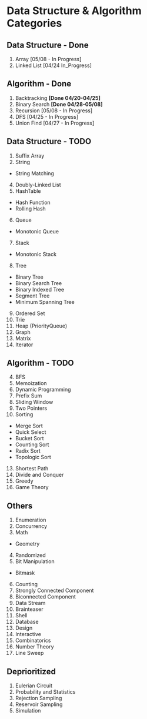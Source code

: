 # Data Structure & Algorithm Categories
## Data Structure - Done 
1. Array [05/08 - In Progress]
2. Linked List [04/24 In_Progress]

## Algorithm - Done 
1. Backtracking **[Done 04/20-04/25]**
2. Binary Search **[Done 04/28-05/08]**
2. Recursion [05/08 - In Progress]
3. DFS [04/25 - In Progress]
4. Union Find [04/27 - In Progress]

## Data Structure - TODO
1. Suffix Array
2. String 
 - String Matching 
4. Doubly-Linked List 
5. HashTable 
 - Hash Function 
 - Rolling Hash 
6. Queue
 - Monotonic Queue 
7. Stack 
 - Monotonic Stack 
8. Tree
 - Binary Tree
 - Binary Search Tree
 - Binary Indexed Tree
 - Segment Tree
 - Minimum Spanning Tree
9. Ordered Set  
10. Trie
11. Heap (PriorityQueue)
12. Graph
13. Matrix
14. Iterator 

## Algorithm - TODO
4. BFS
6. Memoization 
7. Dynamic Programming 
9. Prefix Sum 
10. Sliding Window
11. Two Pointers 
12. Sorting 
 - Merge Sort 
 - Quick Select 
 - Bucket Sort 
 - Counting Sort 
 - Radix Sort 
 - Topologic Sort 
13. Shortest Path 
14. Divide and Conquer 
15. Greedy 
16. Game Theory 

## Others 
1. Enumeration 
2. Concurrency
3. Math
 - Geometry
4. Randomized 
5. Bit Manipulation 
 - Bitmask 
6. Counting 
7. Strongly Connected Component
8. Biconnected Component
9. Data Stream
10. Brainteaser 
11. Shell 
12. Database
13. Design 
14. Interactive 
15. Combinatorics
16. Number Theory 
17. Line Sweep 

## Deprioritized 
1. Eulerian Circuit
2. Probability and Statistics 
3. Rejection Sampling 
4. Reservoir Sampling 
5. Simulation




